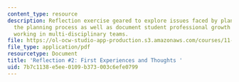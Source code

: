 ```yaml
---
content_type: resource
description: Reflection exercise geared to explore issues faced by planners during
  the planning process as well as document student professional growth and experiences
  working in multi-disciplinary teams.
file: https://ol-ocw-studio-app-production.s3.amazonaws.com/courses/11-439-revitalizing-urban-main-streets-st-claude-avenue-new-orleans-spring-2009/7b7c1138e5ee0109b373003c6efe0799_MIT11_439s09_assn02_reflection02.pdf
file_type: application/pdf
resourcetype: Document
title: 'Reflection #2: First Experiences and Thoughts '
uid: 7b7c1138-e5ee-0109-b373-003c6efe0799
---
```


